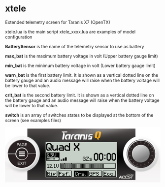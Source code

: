 # xtele
Extended telemetry screen for Taranis X7 (OpenTX)

xtele.lua is the main script
xtele_xxxx.lua are examples of model configuration

**BatterySensor** is the name of the telemetry sensor to use as battery

**max_bat** is the maximum battery voltage in volt (Upper battery gauge limit)

**min_bat** is the minimum battery voltage in volt (Lower battery gauge limit)


**warn_bat** is the first battery limit. It is shown as a vertical dotted line on the battery gauge and an audio message will raise when the battery voltage will be lower to that value.

**crit_bat** is the second battery limit. It is shown as a vertical dotted line on the battery gauge and an audio message will raise when the battery voltage will be lower to that value.


**switch** is an array of switches states to be displayed at the bottom of the screen (see examples files)

![Example](https://github.com/capitaineflam25/xtele/blob/master/img/xtele_example_01.png)
